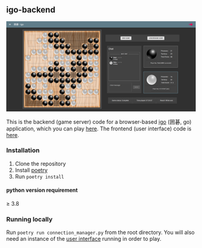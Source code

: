 ## igo-backend

<p align="center"><img alt="igo screenshot" src="https://github.com/thisisrandy/igo-frontend/blob/main/screenshot.png" /></p>

This is the backend (game server) code for a browser-based
[igo](<https://en.wikipedia.org/wiki/Go_(game)>) (囲碁, go) application, which you
can play [here](#). The frontend (user interface) code is
[here](https://github.com/thisisrandy/igo-frontend).

### Installation

1. Clone the repository
2. Install [poetry](https://python-poetry.org/docs/)
3. Run `poetry install`

#### python version requirement

≥ 3.8

### Running locally

Run `poetry run connection_manager.py` from the root directory. You will also
need an instance of the [user
interface](https://github.com/thisisrandy/igo-frontend) running in order to
play.

